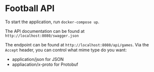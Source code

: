 # Football API

To start the application, run `docker-compose up`.

The API documentation can be found at `http://localhost:8080/swagger.json`

The endpoint can be found at `http://localhost:8080/api/games`. Via the `Accept` header, you can control what mime type do you want:
* application/json for JSON
* appliacation/x-proto for Protobuf